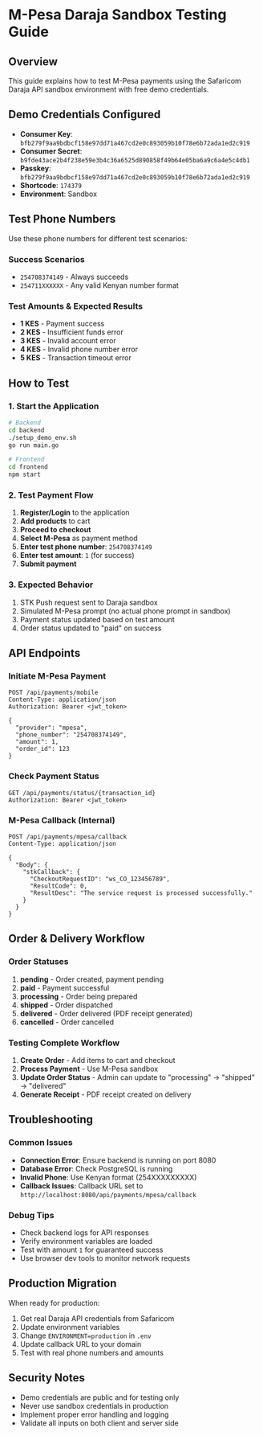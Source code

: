 # M-Pesa Daraja Sandbox Testing Guide

## Overview
This guide explains how to test M-Pesa payments using the Safaricom Daraja API sandbox environment with free demo credentials.

## Demo Credentials Configured
- **Consumer Key**: `bfb279f9aa9bdbcf158e97dd71a467cd2e0c893059b10f78e6b72ada1ed2c919`
- **Consumer Secret**: `b9fde43ace2b4f238e59e3b4c36a6525d890858f49b64e05ba6a9c6a4e5c4db1`
- **Passkey**: `bfb279f9aa9bdbcf158e97dd71a467cd2e0c893059b10f78e6b72ada1ed2c919`
- **Shortcode**: `174379`
- **Environment**: Sandbox

## Test Phone Numbers
Use these phone numbers for different test scenarios:

### Success Scenarios
- `254708374149` - Always succeeds
- `254711XXXXXX` - Any valid Kenyan number format

### Test Amounts & Expected Results
- **1 KES** - Payment success
- **2 KES** - Insufficient funds error
- **3 KES** - Invalid account error
- **4 KES** - Invalid phone number error
- **5 KES** - Transaction timeout error

## How to Test

### 1. Start the Application
```bash
# Backend
cd backend
./setup_demo_env.sh
go run main.go

# Frontend
cd frontend
npm start
```

### 2. Test Payment Flow
1. **Register/Login** to the application
2. **Add products** to cart
3. **Proceed to checkout**
4. **Select M-Pesa** as payment method
5. **Enter test phone number**: `254708374149`
6. **Enter test amount**: `1` (for success)
7. **Submit payment**

### 3. Expected Behavior
1. STK Push request sent to Daraja sandbox
2. Simulated M-Pesa prompt (no actual phone prompt in sandbox)
3. Payment status updated based on test amount
4. Order status updated to "paid" on success

## API Endpoints

### Initiate M-Pesa Payment
```http
POST /api/payments/mobile
Content-Type: application/json
Authorization: Bearer <jwt_token>

{
  "provider": "mpesa",
  "phone_number": "254708374149",
  "amount": 1,
  "order_id": 123
}
```

### Check Payment Status
```http
GET /api/payments/status/{transaction_id}
Authorization: Bearer <jwt_token>
```

### M-Pesa Callback (Internal)
```http
POST /api/payments/mpesa/callback
Content-Type: application/json

{
  "Body": {
    "stkCallback": {
      "CheckoutRequestID": "ws_CO_123456789",
      "ResultCode": 0,
      "ResultDesc": "The service request is processed successfully."
    }
  }
}
```

## Order & Delivery Workflow

### Order Statuses
1. **pending** - Order created, payment pending
2. **paid** - Payment successful
3. **processing** - Order being prepared
4. **shipped** - Order dispatched
5. **delivered** - Order delivered (PDF receipt generated)
6. **cancelled** - Order cancelled

### Testing Complete Workflow
1. **Create Order** - Add items to cart and checkout
2. **Process Payment** - Use M-Pesa sandbox
3. **Update Order Status** - Admin can update to "processing" → "shipped" → "delivered"
4. **Generate Receipt** - PDF receipt created on delivery

## Troubleshooting

### Common Issues
- **Connection Error**: Ensure backend is running on port 8080
- **Database Error**: Check PostgreSQL is running
- **Invalid Phone**: Use Kenyan format (254XXXXXXXXX)
- **Callback Issues**: Callback URL set to `http://localhost:8080/api/payments/mpesa/callback`

### Debug Tips
- Check backend logs for API responses
- Verify environment variables are loaded
- Test with amount `1` for guaranteed success
- Use browser dev tools to monitor network requests

## Production Migration
When ready for production:
1. Get real Daraja API credentials from Safaricom
2. Update environment variables
3. Change `ENVIRONMENT=production` in `.env`
4. Update callback URL to your domain
5. Test with real phone numbers and amounts

## Security Notes
- Demo credentials are public and for testing only
- Never use sandbox credentials in production
- Implement proper error handling and logging
- Validate all inputs on both client and server side
